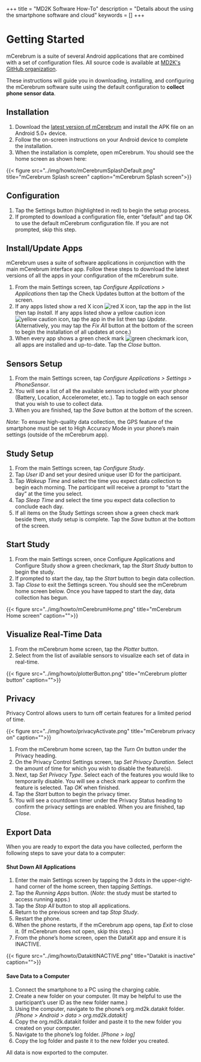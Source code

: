 +++
title = "MD2K Software How-To"
description = "Details about the using the smartphone software and cloud"
keywords = []
+++


# Getting Started
mCerebrum is a suite of several Android applications that are combined with a set of configuration files. All source code is available at [MD2K's GitHub organization](https://github.com/MD2Korg).

These instructions will guide you in downloading, installing, and configuring the mCerebrum software suite using the default configuration to **collect phone sensor data**.

## Installation
1. Download the [latest version of mCerebrum](https://github.com/MD2Korg/mCerebrum-Study/releases/latest) and install the APK file on an Android 5.0+ device.
2. Follow the on-screen instructions on your Android device to complete the installation.
3. When the installation is complete, open mCerebrum. You should see the home screen as shown here:

{{< figure src="../img/howto/mCerebrumSplashDefault.png" title="mCerebrum Splash screen" caption="mCerebrum Splash screen">}}

## Configuration
1. Tap the Settings button (highlighted in red) to begin the setup process.
2. If prompted to download a configuration file, enter “default” and tap OK to use the default mCerebrum configuration file. If you are not prompted, skip this step.

## Install/Update Apps
mCerebrum uses a suite of software applications in conjunction with the main mCerebrum interface app. Follow these steps to download the latest versions of all the apps in your configuration of the mCerebrum suite.

1.	From the main Settings screen, tap *Configure Applications > Applications* then tap the Check Updates button at the bottom of the screen.
2.	If any apps listed show a red X icon ![red X icon](../img/howto/redX.jpg), tap the app in the list then tap *Install*. If any apps listed show a yellow caution icon ![yellow caution icon](../img/howto/yellowcaution.jpg), tap the app in the list then tap *Update*. (Alternatively, you may tap the *Fix All* button at the bottom of the screen to begin the installation of all updates at once.)
3.	When every app shows a green check mark ![green checkmark icon](../img/howto/greencheckmark.jpg), all apps are installed and up-to-date. Tap the *Close* button.

## Sensors Setup
1.	From the main Settings screen, tap *Configure Applications > Settings > PhoneSensor*.
2.	You will see a list of all the available sensors included with your phone (Battery, Location, Accelerometer, etc.). Tap to toggle on each sensor that you wish to use to collect data.
3.	When you are finished, tap the *Save* button at the bottom of the screen.

*Note*: To ensure high-quality data collection, the GPS feature of the smartphone must be set to High Accuracy Mode in your phone’s main settings (outside of the mCerebrum app).

## Study Setup
1.	From the main Settings screen, tap *Configure Study*.
2.	Tap *User ID* and set your desired unique user ID for the participant.
3.	Tap *Wakeup Time* and select the time you expect data collection to begin each morning. The participant will receive a prompt to “start the day” at the time you select.
4.	Tap *Sleep Time* and select the time you expect data collection to conclude each day.
5.	If all items on the Study Settings screen show a green check mark beside them, study setup is complete.  Tap the *Save* button at the bottom of the screen.

## Start Study
1.	From the main Settings screen, once Configure Applications and Configure Study show a green checkmark, tap the *Start Study* button to begin the study.
2.	If prompted to start the day, tap the *Start* button to begin data collection.
3.	Tap *Close* to exit the Settings screen. You should see the mCerebrum home screen below. Once you have tapped to start the day, data collection has begun.

{{< figure src="../img/howto/mCerebrumHome.png" title="mCerebrum Home screen" caption="">}}

## Visualize Real-Time Data
1.	From the mCerebrum home screen, tap the *Plotter* button.
2.	Select from the list of available sensors to visualize each set of data in real-time.

{{< figure src="../img/howto/plotterButton.png" title="mCerebrum plotter button" caption="">}}

## Privacy
Privacy Control allows users to turn off certain features for a limited period of time.

{{< figure src="../img/howto/privacyActivate.png" title="mCerebrum privacy on" caption="">}}

1. From the mCerebrum home screen, tap the *Turn On* button under the Privacy heading.
2. On the Privacy Control Settings screen, tap *Set Privacy Duration*. Select the amount of time for which you wish to disable the feature(s).
3. Next, tap *Set Privacy Type*. Select each of the features you would like to temporarily disable. You will see a check mark appear to confirm the feature is selected. Tap *OK* when finished.
4. Tap the *Start* button to begin the privacy timer.
5. You will see a countdown timer under the Privacy Status heading to confirm the privacy settings are enabled. When you
are finished, tap *Close*.

## Export Data
When you are ready to export the data you have collected, perform the following steps to save your data to a computer:
#### Shut Down All Applications
1.	Enter the main Settings screen by tapping the 3 dots in the upper-right-hand corner of the home screen, then tapping *Settings*.
2.	Tap the *Running Apps* button. (*Note*: the study must be started to access running apps.)
3.	Tap the *Stop All* button to stop all applications.
4.	Return to the previous screen and tap *Stop Study*.
5.	Restart the phone.
6.	When the phone restarts, if the mCerebrum app opens, tap *Exit* to close it. (If mCerebrum does not open, skip this step.)
7.	From the phone’s home screen, open the DataKit app and ensure it is INACTIVE.

{{< figure src="../img/howto/DatakitINACTIVE.png" title="Datakit is inactive" caption="">}}

#### Save Data to a Computer
1.	Connect the smartphone to a PC using the charging cable.
2.	Create a new folder on your computer. (It may be helpful to use the participant’s user ID as the new folder name.)
3.	Using the computer, navigate to the phone’s org.md2k.datakit folder. *[Phone > Android > data > org.md2k.datakit]*
4.	Copy the org.md2k.datakit folder and paste it to the new folder you created on your computer.
5.	Navigate to the phone’s log folder. *[Phone > log]*
6.	Copy the log folder and paste it to the new folder you created.

All data is now exported to the computer.
